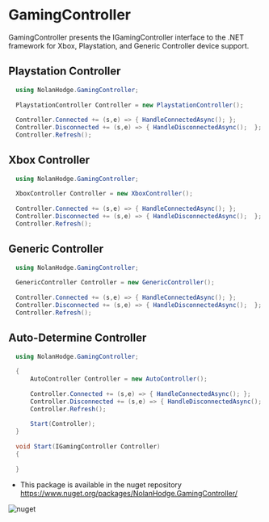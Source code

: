 ﻿# GamingController
 
GamingController presents the IGamingController interface to the .NET framework for Xbox, Playstation, and Generic Controller device support.

## Playstation Controller
```C#
  using NolanHodge.GamingController;
  
  PlaystationController Controller = new PlaystationController();
  
  Controller.Connected += (s,e) => { HandleConnectedAsync(); };
  Controller.Disconnected += (s,e) => { HandleDisconnectedAsync();  };
  Controller.Refresh();
```

## Xbox Controller
```C#
  using NolanHodge.GamingController;
  
  XboxController Controller = new XboxController();
  
  Controller.Connected += (s,e) => { HandleConnectedAsync(); };
  Controller.Disconnected += (s,e) => { HandleDisconnectedAsync();  };
  Controller.Refresh();
```

## Generic Controller
```C#
  using NolanHodge.GamingController;
  
  GenericController Controller = new GenericController();
  
  Controller.Connected += (s,e) => { HandleConnectedAsync(); };
  Controller.Disconnected += (s,e) => { HandleDisconnectedAsync();  };
  Controller.Refresh();
```

## Auto-Determine Controller
```C#
  using NolanHodge.GamingController;
  
  {
      AutoController Controller = new AutoController();
  
      Controller.Connected += (s,e) => { HandleConnectedAsync(); };
      Controller.Disconnected += (s,e) => { HandleDisconnectedAsync();  };
      Controller.Refresh();
   
      Start(Controller);
  }
  
  void Start(IGamingController Controller)
  {
  
  }
```

 - This package is available in the nuget repository https://www.nuget.org/packages/NolanHodge.GamingController/

![nuget](https://i.imgur.com/Al51DE6.jpg)

